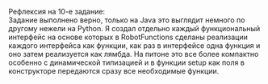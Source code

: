 Рефлексия на 10-е задание:  
Задание выполнено верно, только на Java это выглядит немного по другому нежели на Python.
Я создал отдельно каждый функциональный интерфейс на основе которых в RobotFunctions сделаны реализации каждого интерфейса
как функции, как раз в интерфейсе одна функция и оно затем реализуется как лямбда.
На питоне это все более компактно особенно с динамической типизацией и в функции setup как поля в конструкторе
передаются сразу все необходимые функции.
